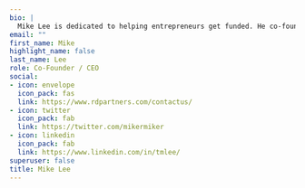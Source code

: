 ```yaml
---
bio: |
  Mike Lee is dedicated to helping entrepreneurs get funded. He co-founded [Fundica](https://www.fundica.com/), an enterprise software solution that intelligently connects entrepreneurs with funding, and [R&D Partners](https://www.rdpartners.com/), a growing advisory firm assisting startups to multinational tech companies secure tax credits and grants.
email: ""
first_name: Mike
highlight_name: false
last_name: Lee
role: Co-Founder / CEO
social:
- icon: envelope
  icon_pack: fas
  link: https://www.rdpartners.com/contactus/
- icon: twitter
  icon_pack: fab
  link: https://twitter.com/mikermiker
- icon: linkedin
  icon_pack: fab
  link: https://www.linkedin.com/in/tmlee/
superuser: false
title: Mike Lee
---
```

